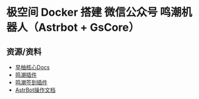# 极空间 Docker 搭建 微信公众号 鸣潮机器人（Astrbot + GsCore）



## 资源/资料

- [早柚核心Docs](https://docs.sayu-bot.com/)
- [鸣潮插件](https://github.com/tyql688/WutheringWavesUID)
- [鸣潮签到插件](https://github.com/tyql688/RoverSign)
- [AstrBot操作文档](https://docs.astrbot.app/deploy/platform/weixin-official-account.html)